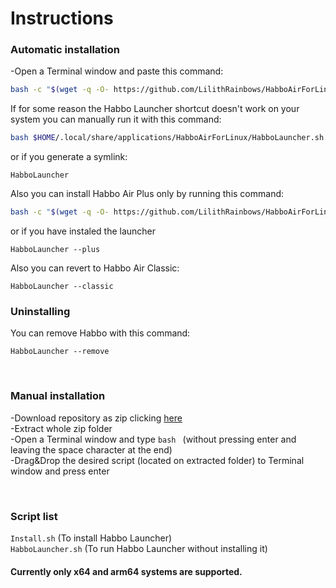 # Instructions
### Automatic installation

-Open a Terminal window and paste this command:
```sh
bash -c "$(wget -q -O- https://github.com/LilithRainbows/HabboAirForLinux/raw/main/Install.sh)"
```
If for some reason the Habbo Launcher shortcut doesn't work on your system you can manually run it with this command:
```sh
bash $HOME/.local/share/applications/HabboAirForLinux/HabboLauncher.sh
```

or if you generate a symlink:

```
HabboLauncher
```

Also you can install Habbo Air Plus only by running this command:

```sh
bash -c "$(wget -q -O- https://github.com/LilithRainbows/HabboAirForLinux/raw/main/Install.sh)" --plus
```

or if you have instaled the launcher

```
HabboLauncher --plus
```

Also you can revert to Habbo Air Classic:

```
HabboLauncher --classic
```

### Uninstalling

You can remove Habbo with this command:

```
HabboLauncher --remove
```

<br>

### Manual installation

-Download repository as zip clicking [here](https://github.com/LilithRainbows/HabboAirForLinux/archive/refs/heads/main.zip)<br>
-Extract whole zip folder<br>
-Open a Terminal window and type ```bash ``` (without pressing enter and leaving the space character at the end)<br>
-Drag&Drop the desired script (located on extracted folder) to Terminal window and press enter<br>

<br>

### Script list
```Install.sh``` (To install Habbo Launcher)<br>
```HabboLauncher.sh``` (To run Habbo Launcher without installing it)

#### Currently only x64 and arm64 systems are supported.
